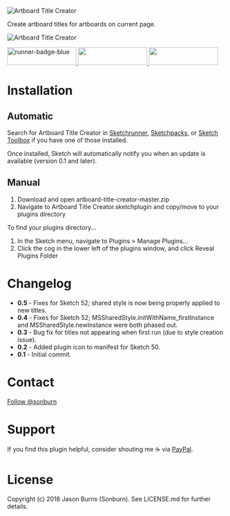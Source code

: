 ![Artboard Title Creator](https://raw.githubusercontent.com/sonburn/artboard-title-creator/master/logo.png)

Create artboard titles for artboards on current page.

![Artboard Title Creator](https://raw.githubusercontent.com/sonburn/artboard-title-creator/master/Screenshots/Artboard%20Title%20Creator.png)

<a href="http://bit.ly/SketchRunnerWebsite">
	<img width="160" height="41" src="http://bit.ly/RunnerBadgeBlue" alt="runner-badge-blue">
</a>

<a href="https://sketchpacks.com/sonburn/artboard-title-creator/install">
	<img width="160" height="41" src="http://sketchpacks-com.s3.amazonaws.com/assets/badges/sketchpacks-badge-install.png" >
</a>

<a href="https://www.paypal.me/sonburn">
	<img width="160" height="41" src="https://raw.githubusercontent.com/DWilliames/PDF-export-sketch-plugin/master/images/paypal-badge.png">
</a>

# Installation

## Automatic
Search for Artboard Title Creator in [Sketchrunner](http://sketchrunner.com/), [Sketchpacks](https://sketchpacks.com/), or [Sketch Toolbox](http://sketchtoolbox.com/) if you have one of those installed.

Once installed, Sketch will automatically notify you when an update is available (version 0.1 and later).

## Manual

1. Download and open artboard-title-creator-master.zip
2. Navigate to Artboard Title Creator.sketchplugin and copy/move to your plugins directory

To find your plugins directory...

1. In the Sketch menu, navigate to Plugins > Manage Plugins...
2. Click the cog in the lower left of the plugins window, and click Reveal Plugins Folder

# Changelog

* **0.5** - Fixes for Sketch 52; shared style is now being properly applied to new titles.
* **0.4** - Fixes for Sketch 52; MSSharedStyle.initWithName_firstInstance and MSSharedStyle.newInstance were both phased out.
* **0.3** - Bug fix for titles not appearing when first run (due to style creation issue).
* **0.2** - Added plugin icon to manifest for Sketch 50.
* **0.1** - Initial commit.

# Contact

<a class="twitter-follow-button" href="https://twitter.com/sonburn">Follow @sonburn</a>

# Support

If you find this plugin helpful, consider shouting me ☕️ via <a href="https://www.paypal.me/sonburn">PayPal</a>.

# License

Copyright (c) 2018 Jason Burns (Sonburn). See LICENSE.md for further details.
